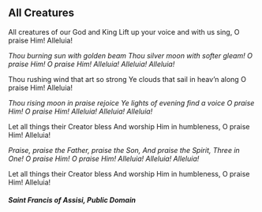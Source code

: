 ## All Creatures

All creatures of our God and King 
Lift up your voice and with us sing, 
O praise Him! Alleluia!

*Thou burning sun with golden beam*
*Thou silver moon with softer gleam!*
*O praise Him! O praise Him!*
*Alleluia! Alleluia! Alleluia!*

Thou rushing wind that art so strong 
Ye clouds that sail in heav’n along
O praise Him! Alleluia!

*Thou rising moon in praise rejoice* 
*Ye lights of evening find a voice*
*O praise Him! O praise Him!* 
*Alleluia! Alleluia! Alleluia!*

Let all things their Creator bless 
And worship Him in humbleness, 
O praise Him! Alleluia!

*Praise, praise the Father, praise the Son,* 
*And praise the Spirit, Three in One!*
*O praise Him! O praise Him!*
*Alleluia! Alleluia! Alleluia!*

Let all things their Creator bless 
And worship Him in humbleness, 
O praise Him! Alleluia!

##### Saint Francis of Assisi, Public Domain